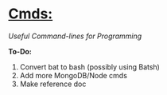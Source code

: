 <h1><a href = "https://github.com/Sondro/Cmds">Cmds:</emphasis></a></h1> 
<i>Useful Command-lines for Programming</i>

**To-Do:**
1. Convert bat to bash (possibly using Batsh)
2. Add more MongoDB/Node cmds
3. Make reference doc
